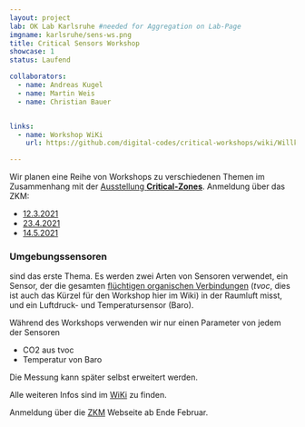 ```yaml
---
layout: project
lab: OK Lab Karlsruhe #needed for Aggregation on Lab-Page
imgname: karlsruhe/sens-ws.png
title: Critical Sensors Workshop
showcase: 1
status: Laufend

collaborators:
  - name: Andreas Kugel
  - name: Martin Weis
  - name: Christian Bauer


links:
  - name: Workshop WiKi
    url: https://github.com/digital-codes/critical-workshops/wiki/Willkommen

---
```


Wir planen eine Reihe von Workshops zu verschiedenen Themen im Zusammenhang mit der [Ausstellung **Critical-Zones**](https://critical-zones.zkm.de/). Anmeldung über das ZKM:

 * [12.3.2021](https://zkm.de/de/fuehrung-workshop/2021/03/total-gaia-0)
 * [23.4.2021](https://zkm.de/de/fuehrung-workshop/2021/04/total-gaia)
 * [14.5.2021](https://zkm.de/de/fuehrung-workshop/2021/05/total-gaia)

### Umgebungssensoren
sind das erste Thema. Es werden zwei Arten von Sensoren verwendet, ein Sensor, der die gesamten [flüchtigen organischen Verbindungen](https://de.wikipedia.org/wiki/Fl%C3%BCchtige_organische_Verbindungen) (*tvoc*, dies ist auch das Kürzel für den Workshop hier im Wiki) in der Raumluft misst, und ein Luftdruck- und Temperatursensor (Baro).

Während des Workshops verwenden wir nur einen Parameter von jedem der Sensoren
 * CO2 aus tvoc
 * Temperatur von Baro

Die Messung kann später selbst erweitert werden.

Alle weiteren  Infos sind im [WiKi](https://github.com/digital-codes/critical-workshops/wiki/Willkommen) zu finden.

Anmeldung über die [ZKM](https://zkm.de) Webseite ab Ende Februar.
